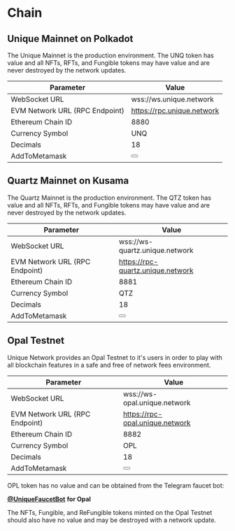 # Chain

## Unique Mainnet on Polkadot

The Unique Mainnet is the production environment. The UNQ token has value and all NFTs, RFTs, and Fungible tokens may have value and are never destroyed by the network updates.

| Parameter                      | Value                                                                            |
| ------------------------------ |----------------------------------------------------------------------------------|
| WebSocket URL                  | wss://ws.unique.network <CopyButton data="wss://ws.unique.network"/>             |
| EVM Network URL (RPC Endpoint) | https://rpc.unique.network <CopyButton data="https://rpc.unique.network"/> |
| Ethereum Chain ID              | 8880 <CopyButton data="8880"/>                                                  |
| Currency Symbol                | UNQ <CopyButton data="UNQ"/>                                                     |
| Decimals                       | 18  <CopyButton data="18"/>                                                     |
| AddToMetamask                  | <Button title="Add to metamask" :onClick="() => addChainToMetamask(UNIQUE_CHAINS.unique)"/>                                        |

## Quartz Mainnet on Kusama

The Quartz Mainnet is the production environment. The QTZ token has value and all NFTs, RFTs, and Fungible tokens may have value and are never destroyed by the network updates.

| Parameter                      | Value                                                                                 |
| ------------------------------ |---------------------------------------------------------------------------------------|
| WebSocket URL                  | wss://ws-quartz.unique.network <CopyButton data="wss://ws-quartz.unique.network"/>    |
| EVM Network URL (RPC Endpoint) | https://rpc-quartz.unique.network <CopyButton data="https://rpc-quartz.unique.network"/> |
| Ethereum Chain ID              | 8881  <CopyButton data="8881"/>                                                      |
| Currency Symbol                | QTZ  <CopyButton data="QTZ"/>                                                         |
| Decimals                       | 18   <CopyButton data="18"/>                                                         |
| AddToMetamask                  | <Button title="Add to metamask" :onClick="() => addChainToMetamask(UNIQUE_CHAINS.quartz)"/>                                        |



## Opal Testnet

Unique Network provides an Opal Testnet to it's users in order to play with all blockchain features in a safe and free of network fees environment.&#x20;

| Parameter                      | Value                                                               |
| ------------------------------ |---------------------------------------------------------------------|
| WebSocket URL                  | wss://ws-opal.unique.network <CopyButton data="wss://ws-opal.unique.network"/>                                       |
| EVM Network URL (RPC Endpoint) | https://rpc-opal.unique.network <CopyButton data="https://rpc-opal.unique.network"/> |
| Ethereum Chain ID              | 8882 <CopyButton data="8882"/>                                     |
| Currency Symbol                | OPL <CopyButton data="OPL"/>                                        |
| Decimals                       | 18  <CopyButton data="18"/>                                        |
| AddToMetamask                  | <Button title="Add to metamask" :onClick="() => addChainToMetamask(UNIQUE_CHAINS.opal)"/>                                        |

OPL token has no value and can be obtained from the Telegram faucet bot:&#x20;

[**@UniqueFaucetBot**](https://t.me/unique2faucet\_opal\_bot) **for Opal**

The NFTs, Fungible, and ReFungible tokens minted on the Opal Testnet should also have no value and may be destroyed with a network update.

<script setup>
import {UNIQUE_CHAINS} from '_utils/constants';
import {addChainToMetamask} from '_utils/metamask';
</script>